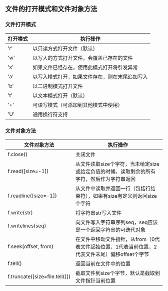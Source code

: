 ## 文件的打开模式和文件对象方法



### 文件打开模式



| **打开模式** | **执行操作**                                   |
| ------------ | ---------------------------------------------- |
| 'r'          | 以只读方式打开文件（默认）                     |
| 'w'          | 以写入的方式打开文件，会覆盖已存在的文件       |
| 'x'          | 如果文件已经存在，使用此模式打开将引发异常     |
| 'a'          | 以写入模式打开，如果文件存在，则在末尾追加写入 |
| 'b'          | 以二进制模式打开文件                           |
| 't'          | 以文本模式打开（默认）                         |
| '+'          | 可读写模式（可添加到其他模式中使用）           |
| 'U'          | 通用换行符支持                                 |



 ### 文件对象方法



| **文件对象方法**               | **执行操作**                                                 |
| ------------------------------ | ------------------------------------------------------------ |
| f.close()                      | 关闭文件                                                     |
| f.read([size=-1])              | 从文件读取size个字符，当未给定size或给定负值的时候，读取剩余的所有字符，然后作为字符串返回 |
| f.readline([size=-1])          | 从文件中读取并返回一行（包括行结束符），如果有size有定义则返回size个字符 |
| f.write(str)                   | 将字符串str写入文件                                          |
| f.writelines(seq)              | 向文件写入字符串序列seq，seq应该是一个返回字符串的可迭代对象 |
| f.seek(offset, from)           | 在文件中移动文件指针，从from（0代表文件起始位置，1代表当前位置，2代表文件末尾）偏移offset个字节 |
| f.tell()                       | 返回当前在文件中的位置                                       |
| f.truncate([size=file.tell()]) | 截取文件到size个字节，默认是截取到文件指针当前位置           |

 